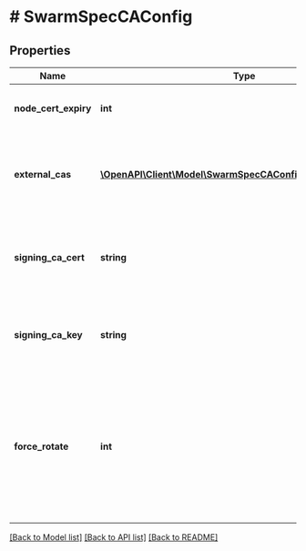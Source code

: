 # # SwarmSpecCAConfig

## Properties

Name | Type | Description | Notes
------------ | ------------- | ------------- | -------------
**node_cert_expiry** | **int** | The duration node certificates are issued for. | [optional]
**external_cas** | [**\OpenAPI\Client\Model\SwarmSpecCAConfigExternalCAsInner[]**](SwarmSpecCAConfigExternalCAsInner.md) | Configuration for forwarding signing requests to an external certificate authority. | [optional]
**signing_ca_cert** | **string** | The desired signing CA certificate for all swarm node TLS leaf certificates, in PEM format. | [optional]
**signing_ca_key** | **string** | The desired signing CA key for all swarm node TLS leaf certificates, in PEM format. | [optional]
**force_rotate** | **int** | An integer whose purpose is to force swarm to generate a new signing CA certificate and key, if none have been specified in &#x60;SigningCACert&#x60; and &#x60;SigningCAKey&#x60; | [optional]

[[Back to Model list]](../../README.md#models) [[Back to API list]](../../README.md#endpoints) [[Back to README]](../../README.md)
